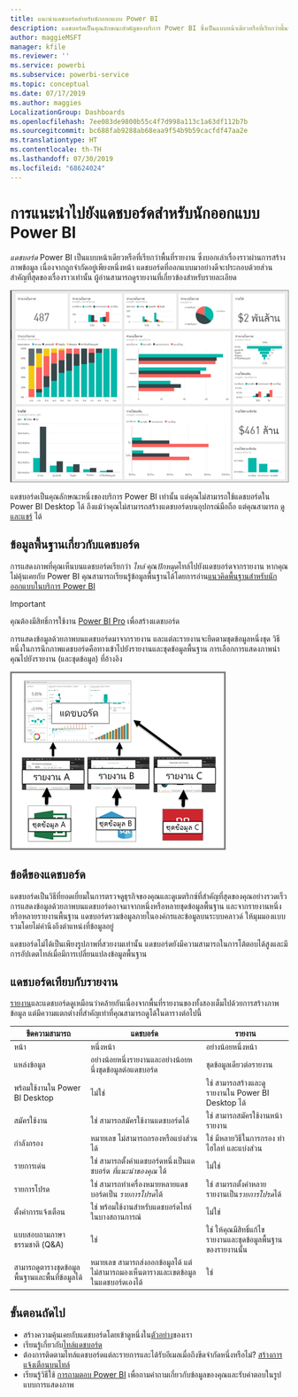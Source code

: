 ```yaml
---
title: แนะนำแดชบอร์ดสำหรับนักออกแบบ Power BI
description: แดชบอร์ดเป็นคุณลักษณะสำคัญของบริการ Power BI ซึ่งเป็นแบบหน้าเดียวหรือที่เรียกว่าพื้นที่รายงาน ซึ่งบอกเล่าเรื่องราวผ่านการสร้างภาพข้อมูล
author: maggieMSFT
manager: kfile
ms.reviewer: ''
ms.service: powerbi
ms.subservice: powerbi-service
ms.topic: conceptual
ms.date: 07/17/2019
ms.author: maggies
LocalizationGroup: Dashboards
ms.openlocfilehash: 7ee083de9800b55c4f7d998a113c1a63df112b7b
ms.sourcegitcommit: bc688fab9288ab68eaa9f54b9b59cacfdf47aa2e
ms.translationtype: HT
ms.contentlocale: th-TH
ms.lasthandoff: 07/30/2019
ms.locfileid: "68624024"
---
```

# <a name="introduction-to-dashboards-for-power-bi-designers"></a>การแนะนำไปยังแดชบอร์ดสำหรับนักออกแบบ Power BI

*แดชบอร์ด* Power BI เป็นแบบหน้าเดียวหรือที่เรียกว่าพื้นที่รายงาน ซึ่งบอกเล่าเรื่องราวผ่านการสร้างภาพข้อมูล เนื่องจากถูกจำกัดอยู่เพียงหนึ่งหน้า แดชบอร์ดที่ออกแบบมาอย่างดีจะประกอบด้วยส่วนสำคัญที่สุดของเรื่องราวเท่านั้น ผู้อ่านสามารถดูรายงานที่เกี่ยวข้องสำหรับรายละเอียด

![แดชบอร์ด](media/service-dashboards/power-bi-dashboard2.png)

แดชบอร์ดเป็นคุณลักษณะหนึ่งของบริการ Power BI เท่านั้น แต่คุณไม่สามารถใช้แดชบอร์ดใน Power BI Desktop ได้ ถึงแม้ว่าคุณไม่สามารถสร้างแดชบอร์ดบนอุปกรณ์มือถือ แต่คุณสามารถ [ดูและแชร์](mobile-apps-view-dashboard.md) ได้

## <a name="dashboard-basics"></a>ข้อมูลพื้นฐานเกี่ยวกับแดชบอร์ด 

การแสดงภาพที่คุณเห็นบนแดชบอร์ดเรียกว่า *ไทล์* คุณ*ปักหมุด*ไทล์ไปยังแดชบอร์ดจากรายงาน หากคุณไม่คุ้นเคยกับ Power BI คุณสามารถเรียนรู้ข้อมูลพื้นฐานได้โดยการอ่าน[แนวคิดพื้นฐานสำหรับนักออกแบบในบริการ Power BI](service-basic-concepts.md)

> [!IMPORTANT]
> คุณต้องมีสิทธิ์การใช้งาน [Power BI Pro](service-free-vs-pro.md) เพื่อสร้างแดชบอร์ด

การแสดงข้อมูลด้วยภาพบนแดชบอร์ดมาจากรายงาน และแต่ละรายงานจะยึดตามชุดข้อมูลหนึ่งชุด วิธีหนึ่งในการนึกภาพแดชบอร์ดคือทางเข้าไปยังรายงานและชุดข้อมูลพื้นฐาน การเลือกการแสดงภาพนำคุณไปยังรายงาน (และชุดข้อมูล) ที่อ้างอิง

![ไดอะแกรมจะแสดงความสัมพันธ์ระหว่างแดชบอร์ด รายงาน และชุดข้อมูล](media/service-dashboards/power-bi-diagram.png)

## <a name="advantages-of-dashboards"></a>ข้อดีของแดชบอร์ด
แดชบอร์ดเป็นวิธีที่ยอดเยี่ยมในการตรวจดูธุรกิจของคุณและดูเมตริกซ์ที่สำคัญที่สุดของคุณอย่างรวดเร็ว การแสดงข้อมูลด้วยภาพบนแดชบอร์ดอาจมาจากหนึ่งหรือหลายชุดข้อมูลพื้นฐาน และจากรายงานหนึ่งหรือหลายรายงานพื้นฐาน แดชบอร์ดรวมข้อมูลภายในองค์กรและข้อมูลบนระบบคลาวด์ ให้มุมมองแบบรวมโดยไม่คำนึงถึงตำแหน่งที่ข้อมูลอยู่

แดชบอร์ดไม่ได้เป็นเพียงรูปภาพที่สวยงามเท่านั้น แดชบอร์ดยังมีความสามารถในการโต้ตอบได้สูงและมีการอัปเดตไทล์เมื่อมีการเปลี่ยนแปลงข้อมูลพื้นฐาน

## <a name="dashboards-versus-reports"></a>แดชบอร์ดเทียบกับรายงาน
[รายงาน](service-reports.md)และแดชบอร์ดดูเหมือนว่าคล้ายกันเนื่องจากพื้นที่รายงานของทั้งสองเต็มไปด้วยการสร้างภาพข้อมูล แต่มีความแตกต่างที่สำคัญเท่าที่คุณสามารถดูได้ในตารางต่อไปนี้

| **ขีดความสามารถ** | **แดชบอร์ด** | **รายงาน** |
| --- | --- | --- |
| หน้า |หนึ่งหน้า |อย่างน้อยหนึ่งหน้า |
| แหล่งข้อมูล |อย่างน้อยหนึ่งรายงานและอย่างน้อยหนึ่งชุดข้อมูลต่อแดชบอร์ด |ชุดข้อมูลเดียวต่อรายงาน |
| พร้อมใช้งานใน Power BI Desktop |ไม่ใช่ | ใช่ สามารถสร้างและดูรายงานใน Power BI Desktop ได้ |
| สมัครใช้งาน |ใช่ สามารถสมัครใช้งานแดชบอร์ดได้ |ใช่ สามารถสมัครใช้งานหน้ารายงาน |
| กำลังกรอง |หมายเลข ไม่สามารถกรองหรือแบ่งส่วนได้ |ใช่ มีหลายวิธีในการกรอง ทำไฮไลท์ และแบ่งส่วน |
| รายการเด่น |ใช่ สามารถตั้งค่าแดชบอร์ดหนึ่งเป็นแดชบอร์ด *ที่แนะนำของคุณ* ได้ |ไม่ใช่ |
| รายการโปรด | ใช่ สามารถทำเครื่องหมายหลายแดชบอร์ดเป็น *รายการโปรด*ได้ | ใช่ สามารถตั้งค่าหลายรายงานเป็น*รายการโปรด*ได้
| ตั้งค่าการแจ้งเตือน |ใช่ พร้อมใช้งานสำหรับแดชบอร์ดไทล์ในบางสถานการณ์ |ไม่ใช่ |
| แบบสอบถามภาษาธรรมชาติ (Q&A) |ใช่ | ใช่ ให้คุณมีสิทธิ์แก้ไขรายงานและชุดข้อมูลพื้นฐานของรายงานนั้น |
| สามารถดูตารางชุดข้อมูลพื้นฐานและพื้นที่ข้อมูลได้ |หมายเลข สามารถส่งออกข้อมูลได้ แต่ไม่สามารถมองเห็นตารางและเขตข้อมูลในแดชบอร์ดเองได้ |ใช่ |


## <a name="next-steps"></a>ขั้นตอนถัดไป
* สร้างความคุ้นเคยกับแดชบอร์ดโดยเข้าดูหนึ่งใน[ตัวอย่าง](sample-tutorial-connect-to-the-samples.md)ของเรา
* เรียนรู้เกี่ยวกับ[ไทล์แดชบอร์ด](service-dashboard-tiles.md)
* ต้องการติดตามไทล์แดชบอร์ดแต่ละรายการและได้รับอีเมลเมื่อถึงขีดจำกัดหนึ่งหรือไม่? [สร้างการแจ้งเตือนบนไทล์](service-set-data-alerts.md)
* เรียนรู้วิธีใช้ [การถามตอบ Power BI](power-bi-tutorial-q-and-a.md) เพื่อถามคำถามเกี่ยวกับข้อมูลของคุณและรับคำตอบในรูปแบบการแสดงภาพ
